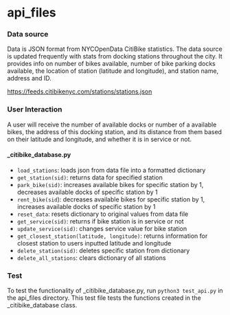 # api_files

### Data source

Data is JSON format from NYCOpenData CitiBike statistics. The data source is updated frequently with stats from docking stations throughout the city. It provides info on number of bikes available, number of bike parking docks available, the location of station (latitude and longitude), and station name, address and ID.

https://feeds.citibikenyc.com/stations/stations.json

### User Interaction 

A user will receive the number of available docks or number of a available bikes, the address of this docking station,  and its distance from them based on their latitude and longitude, and whether it is in service or not. 

#### _citibike_database.py

* ```load_stations```: loads json from data file into a formatted dictionary
* ```get_station(sid)```: returns data for specified station
* ```park_bike(sid)```: increases available bikes for specific station by 1, decreases available docks of specific station by 1
* ```rent_bike(sid```): decreases available bikes for specific station by 1, increases available docks of specific station by 1
* ```reset_data```: resets dictionary to original values from data file
* ```get_service(sid)```: returns if bike station is in service or not
* ```update_service(sid)```: changes service value for bike station
* ```get_closest_station(latitude, longitude)```: returns information for closest station to users inputted latitude and longitude
* ```delete_station(sid)```: deletes specific station from dictionary
* ```delete_all_stations```: clears dictionary of all stations


### Test

To test the functionality of _citibike_database.py, run ```python3 test_api.py``` in the api_files directory. This test file tests the functions created in the _citibike_database class. 
